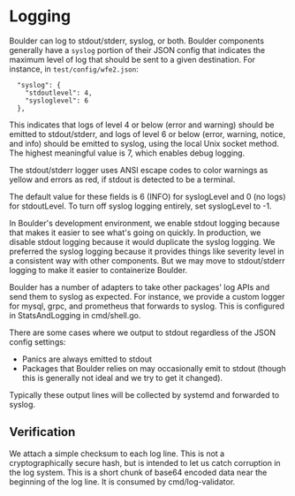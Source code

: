 # Logging

Boulder can log to stdout/stderr, syslog, or both. Boulder components
generally have a `syslog` portion of their JSON config that indicates the
maximum level of log that should be sent to a given destination. For instance,
in `test/config/wfe2.json`:

```
  "syslog": {
    "stdoutlevel": 4,
    "sysloglevel": 6
  },
```

This indicates that logs of level 4 or below (error and warning) should be
emitted to stdout/stderr, and logs of level 6 or below (error, warning, notice, and
info) should be emitted to syslog, using the local Unix socket method. The
highest meaningful value is 7, which enables debug logging.

The stdout/stderr logger uses ANSI escape codes to color warnings as yellow
and errors as red, if stdout is detected to be a terminal.

The default value for these fields is 6 (INFO) for syslogLevel and 0 (no logs)
for stdoutLevel. To turn off syslog logging entirely, set syslogLevel to -1.

In Boulder's development environment, we enable stdout logging because that
makes it easier to see what's going on quickly. In production, we disable stdout
logging because it would duplicate the syslog logging. We preferred the syslog
logging because it provides things like severity level in a consistent way with
other components. But we may move to stdout/stderr logging to make it easier to
containerize Boulder.

Boulder has a number of adapters to take other packages' log APIs and send them
to syslog as expected. For instance, we provide a custom logger for mysql, grpc,
and prometheus that forwards to syslog. This is configured in StatsAndLogging in
cmd/shell.go.

There are some cases where we output to stdout regardless of the JSON config
settings:

 - Panics are always emitted to stdout
 - Packages that Boulder relies on may occasionally emit to stdout (though this
   is generally not ideal and we try to get it changed).

Typically these output lines will be collected by systemd and forwarded to
syslog.

## Verification

We attach a simple checksum to each log line. This is not a cryptographically
secure hash, but is intended to let us catch corruption in the log system. This
is a short chunk of base64 encoded data near the beginning of the log line. It
is consumed by cmd/log-validator.
